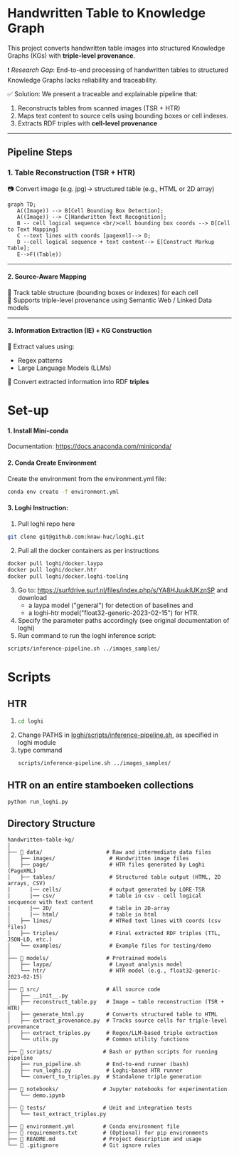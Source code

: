 # Handwritten Table to Knowledge Graph

This project converts handwritten table images into structured Knowledge Graphs (KGs) with **triple-level provenance**.

❗ *Research Gap*: End-to-end processing of handwritten tables to structured Knowledge Graphs lacks reliability and traceability.

✅ Solution: We present a traceable and explainable pipeline that:

1. Reconstructs tables from scanned images (TSR + HTR)
2. Maps text content to source cells using bounding boxes or cell indexes.
3. Extracts RDF triples with **cell-level provenance**


---

## Pipeline Steps

### 1. Table Reconstruction (TSR + HTR)

📷 Convert image (e.g. jpg)→ structured table (e.g., HTML or 2D array)
```mermaid
graph TD;
   A((Image)) --> B[Cell Bounding Box Detection];
   A((Image)) --> C[Handwritten Text Recognition];
   B -- cell logical sequence <br/>cell bounding box coords --> D[Cell to Text Mapping]
   C --text lines with coords [pagexml]--> D;
   D --cell logical sequence + text content--> E[Construct Markup Table];
   E-->F((Table))

```

---

#### 2. Source-Aware Mapping

📍 Track table structure (bounding boxes or indexes) for each cell  
🔗 Supports triple-level provenance using Semantic Web / Linked Data models

---

#### 3. Information Extraction (IE) + KG Construction

📝 Extract values using:
- Regex patterns
- Large Language Models (LLMs)

🔄 Convert extracted information into RDF **triples**

# Set-up
#### 1. Install Mini-conda
Documentation: https://docs.anaconda.com/miniconda/

#### 2. Conda Create Environment

Create the environment from the environment.yml file:
```bash
conda env create -f environment.yml
```

#### 3. Loghi Instruction:
1. Pull loghi repo here 
```bash
git clone git@github.com:knaw-huc/loghi.git
```
2. Pull all the docker containers as per instructions
```bash
docker pull loghi/docker.laypa
docker pull loghi/docker.htr
docker pull loghi/docker.loghi-tooling
```
3. Go to: https://surfdrive.surf.nl/files/index.php/s/YA8HJuukIUKznSP and download 
   - a laypa model ("general") for detection of baselines and 
   - a loghi-htr model("float32-generic-2023-02-15") for HTR.
4. Specify the parameter paths accordingly (see original documentation of loghi)
5. Run command to run the loghi inference script:
```bash
scripts/inference-pipeline.sh ../images_samples/
```

# Scripts
## HTR
1. ```bash
   cd loghi
   ```
2. Change PATHS in [loghi/scripts/inference-pipeline.sh](loghi/scripts/inference-pipeline.sh), as specified in loghi module
3. type command
   ```bash
   scripts/inference-pipeline.sh ../images_samples/
   ```

## HTR on an entire stamboeken collections
```
python run_loghi.py
```

## Directory Structure

```
handwritten-table-kg/
│
├── 📁 data/                    # Raw and intermediate data files
│   ├── images/                 # Handwritten image files
│   ├── page/                   # HTR files generated by Loghi (PageXML)
│   ├── tables/                 # Structured table output (HTML, 2D arrays, CSV)
|      |── cells/               # output generated by LORE-TSR 
|      |── csv/                 # table in csv - cell logical secquence with text content
|      |── 2D/                  # table in 2D-array
|      |── html/                # table in html
│   ├── lines/                  # HTRed text lines with coords (csv files)
│   ├── triples/                # Final extracted RDF triples (TTL, JSON-LD, etc.)
│   └── examples/               # Example files for testing/demo
│
├── 📁 models/                  # Pretrained models
│   ├── laypa/                  # Layout analysis model
│   └── htr/                    # HTR model (e.g., float32-generic-2023-02-15)
│
├── 📁 src/                     # All source code
│   ├── __init__.py
│   ├── reconstruct_table.py   # Image → table reconstruction (TSR + HTR)
│   ├── generate_html.py       # Converts structured table to HTML
│   ├── extract_provenance.py  # Tracks source cells for triple-level provenance
│   ├── extract_triples.py     # Regex/LLM-based triple extraction
│   └── utils.py               # Common utility functions
│
├── 📁 scripts/                # Bash or python scripts for running pipeline
│   ├── run_pipeline.sh        # End-to-end runner (bash)
│   ├── run_loghi.py           # Loghi-based HTR runner
│   └── convert_to_triples.py  # Standalone triple generation
│
├── 📁 notebooks/              # Jupyter notebooks for experimentation
│   └── demo.ipynb
│
├── 📁 tests/                  # Unit and integration tests
│   └── test_extract_triples.py
│
├── 📄 environment.yml         # Conda environment file
├── 📄 requirements.txt        # (Optional) for pip environments
├── 📄 README.md               # Project description and usage
└── 📄 .gitignore              # Git ignore rules

```